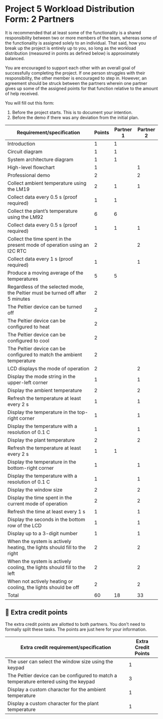 # Project 5 Workload Distribution Form: 2 Partners

It is recommended that at least some of the functionality is a shared responsibility between two or more members of the team, whereas some of the functionality is assigned solely to an individual. That said, how you break up the project is entirely up to you, so long as the workload distribution (measured in points as defined below) is approximately balanced.

You are encouraged to support each other with an overall goal of successfully completing the project. If one person struggles with their responsibility, the other member is encouraged to step in. However, an agreement should be struck between the partners wherein one partner gives up some of the assigned points for that function relative to the amount of help received.  

You will fill out this form:
1. Before the project starts. This is to document your intention. 
2. Before the demo if there was any deviation from the initial plan.

| Requirement/specification                                                              | Points | Partner 1 | Partner 2  |
|----------------------------------------------------------------------------------------|--------|-----------|------------|
| Introduction                                                                           | 1      |    1      |            |
| Circuit diagram                                                                        | 1      |    1      |            |
| System architecture diagram                                                            | 1      |    1      |            |
| High-level flowchart                                                                   | 1      |           |     1      |
| Professional demo                                                                      | 2      |           |     2      |
| Collect ambient temperature using the LM19                                             | 2      |    1      |     1      |
| Collect data every 0.5 s (proof required)                                              | 1      |    1      |            |
| Collect the plant’s temperature using the LM92                                         | 6      |    6      |            |
| Collect data every 0.5 s (proof required)                                              | 1      |    1      |     1      |
| Collect the time spent in the present mode of operation using an I2C RTC               | 2      |           |     2      |
| Collect data every 1 s (proof required)                                                | 1      |           |     1      |
| Produce a moving average of the temperatures                                           | 5      |   5       |            |
| Regardless of the selected mode, the Peltier must be turned off after 5 minutes        | 2      |           |            |
| The Peltier device can be turned off                                                   | 2      |           |            |
| The Peltier device can be configured to heat                                           | 2      |           |            |
| The Peltier device can be configured to cool                                           | 2      |           |            |
| The Peltier device can be configured to match the ambient temperature                  | 2      |           |            |
| LCD displays the mode of operation                                                     | 2      |           |     2      |
| Display  the mode string in the upper-left corner                                      | 1      |           |     1      |
| Display the ambient temperature                                                        | 2      |           |     2      |
| Refresh the temperature at least every 2 s                                             | 1      |           |     1      |
| Display the temperature in the top-right corner                                        | 1      |           |     1      |
| Display the temperature with a resolution of 0.1 C                                     | 1      |           |     1      |
| Display the plant temperature                                                          | 2      |           |     2      |
| Refresh the temperature at least every 2 s                                             | 1      |     1     |            |
| Display the temperature in the bottom-right corner                                     | 1      |           |     1      |
| Display the temperature with a resolution of 0.1 C                                     | 1      |           |     1      |
| Display the window size                                                                | 2      |           |     2      |
| Display the time spent in the current mode of operation                                | 2      |           |     2      |
| Refresh the time at least every 1 s                                                    | 1      |           |     1      |
| Display the seconds in the bottom row of the LCD                                       | 1      |           |     1      |
| Display up to a 3-digit number                                                         | 1      |           |     1      |
| When the system is actively heating, the lights should fill to the right               | 2      |           |     2      |
| When the system is actively cooling, the lights should fill to the left                | 2      |           |     2      |
| When not actively heating or cooling, the lights should be off                         | 2      |           |     2      |
| Total                                                                                  | 60     |     18    |     33     |


## 🚀 Extra credit points
The extra credit points are allotted to both partners. You don't need to formally split these tasks. The points are just here for your information.

| Extra credit requirement/specification                                                                   | Extra Credit Points |
|----------------------------------------------------------------------------------------------------------|---------------------|
| The user can select the window size using the keypad                                                     | 1                   |
| The Peltier device can be configured to match a temperature entered using the keypad                     | 3                   |
| Display a custom character for the ambient temperature                                                   | 1                   |
| Display a custom character for the plant temperature                                                     | 1                   |
